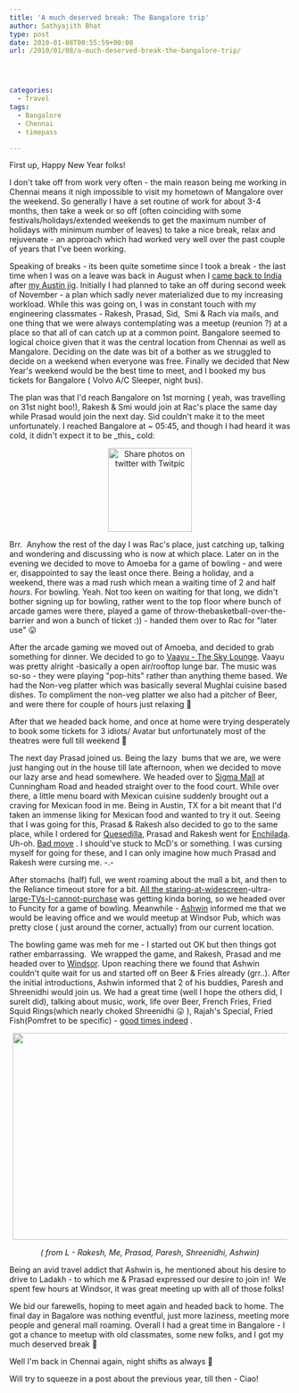 ```yaml
---
title: 'A much deserved break: The Bangalore trip'
author: Sathyajith Bhat
type: post
date: 2010-01-08T00:55:59+00:00
url: /2010/01/08/a-much-deserved-break-the-bangalore-trip/




categories:
  - Travel
tags:
  - Bangalore
  - Chennai
  - timepass

---
```

First up, Happy New Year folks!

I don't take off from work very often - the main reason being me working in Chennai means it nigh impossible to visit my hometown of Mangalore over the weekend. So generally I have a set routine of work for about 3-4 months, then take a week or so off (often coinciding with some festivals/holidays/extended weekends to get the maximum number of holidays with minimum number of leaves) to take a nice break, relax and rejuvenate - an approach which had worked very well over the past couple of years that I've been working.



Speaking of breaks - its been quite sometime since I took a break - the last time when I was on a leave was back in August when I [came back to India][1] after [my Austin jig][2]. Initially I had planned to take an off during second week of November - a plan which sadly never materialized due to my increasing workload. While this was going on, I was in constant touch with my engineering classmates - Rakesh, Prasad, Sid,  Smi & Rach via mails, and one thing that we were always contemplating was a meetup (reunion ?) at a place so that all of can catch up at a common point. Bangalore seemed to logical choice given that it was the central location from Chennai as well as Mangalore. Deciding on the date was bit of a bother as we struggled to decide on a weekend when everyone was free. Finally we decided that New Year's weekend would be the best time to meet, and I booked my bus tickets for Bangalore ( Volvo A/C Sleeper, night bus).

The plan was that I'd reach Bangalore on 1st morning ( yeah, was travelling on 31st night boo!), Rakesh & Smi would join at Rac's place the same day while Prasad would join the next day. Sid couldn't make it to the meet unfortunately. I reached Bangalore at ~ 05:45, and though I had heard it was cold, it didn't expect it to be \_this\_ cold:

<p style="text-align: center;">
  <a title="Share photos on twitter with Twitpic" href="https://twitpic.com/w478i"><img class="aligncenter" src="https://twitpic.com/show/thumb/w478i.jpg" alt="Share photos on twitter with Twitpic" width="150" height="150" /></a>
</p>

Brr.  Anyhow the rest of the day I was Rac's place, just catching up, talking and wondering and discussing who is now at which place. Later on in the evening we decided to move to Amoeba for a game of bowling - and were er, disappointed to say the least once there. Being a holiday, and a weekend, there was a mad rush which mean a waiting time of 2 and half _hours_. For bowling. Yeah. Not too keen on waiting for that long, we didn't bother signing up for bowling, rather went to the top floor where bunch of arcade games were there, played a game of throw-thebasketball-over-the-barrier and won a bunch of ticket :)) - handed them over to Rac for "later use" 😛

After the arcade gaming we moved out of Amoeba, and decided to grab something for dinner. We decided to go to [Vaayu - The Sky Lounge][3]. Vaayu was pretty alright -basically a open air/rooftop lunge bar. The music was so-so - they were playing "pop-hits" rather than anything theme based. We had the Non-veg platter which was basically several Mughlai cuisine based dishes. To compliment the non-veg platter we also had a pitcher of Beer, and were there for couple of hours just relaxing 🙂

After that we headed back home, and once at home were trying desperately to book some tickets for 3 idiots/ Avatar but unfortunately most of the theatres were full till weekend 🙁

The next day Prasad joined us. Being the lazy  bums that we are, we were just hanging out in the house till late afternoon, when we decided to move our lazy arse and head somewhere. We headed over to [Sigma Mall][4] at Cunningham Road and headed straight over to the food court. While over there, a little menu board with Mexican cuisine suddenly brought out a craving for Mexican food in me. Being in Austin, TX for a bit meant that I'd taken an immense liking for Mexican food and wanted to try it out. Seeing that I was going for this, Prasad & Rakesh also decided to go to the same place, while I ordered for [Quesedilla][5], Prasad and Rakesh went for [Enchilada][6]. Uh-oh. [Bad move][7] . I should've stuck to McD's or something. I was cursing myself for going for these, and I can only imagine how much Prasad and Rakesh were cursing me. -.-

After stomachs (half) full, we went roaming about the mall a bit, and then to the Reliance timeout store for a bit. [All the staring-at-widescreen][8]-ultra-[large-TVs-I-cannot-purchase][9] was getting kinda boring, so we headed over to Funcity for a game of bowling. Meanwhile - [Ashwin][10] informed me that we would be leaving office and we would meetup at Windsor Pub, which was pretty close ( just around the corner, actually) from our current location.

The bowling game was meh for me - I started out OK but then things got rather embarrassing.  We wrapped the game, and Rakesh, Prasad and me headed over to [Windsor][11]. Upon reaching there we found that Ashwin couldn't quite wait for us and started off on Beer & Fries already (grr..). After the initial introductions, Ashwin informed that 2 of his buddies, Paresh and Shreenidhi would join us. We had a great time (well I hope the others did, I surelt did), talking about music, work, life over Beer, French Fries, Fried Squid Rings(which nearly choked Shreenidhi 😛 ), Rajah's Special, Fried Fish(Pomfret to be specific) - [good times indeed][12] .

<a style="margin: 0pt auto; padding: 0px 6px; text-align: center; display: block;" href="https://www.flickr.com/photos/sathyabhat/4247899368/"><img style="border: 0px none;" title="IMG_0510" src="https://farm5.static.flickr.com/4033/4247899368_c9e84c8dac.jpg" alt="" width="500px" height="370px" /></a>

<p style="text-align: center;">
  <em> ( from L - Rakesh, Me, Prasad, Paresh, Shreenidhi, Ashwin)</em>
</p>

Being an avid travel addict that Ashwin is, he mentioned about his desire to drive to Ladakh - to which me & Prasad expressed our desire to join in!  We spent few hours at Windsor, it was great meeting up with all of those folks!

We bid our farewells, hoping to meet again and headed back to home. The final day in Bagalore was nothing eventful, just more laziness, meeting more people and general mall roaming. Overall I had a great time in Bangalore - I got a chance to meetup with old classmates, some new folks, and I got my much deserved break 🙂

Well I'm back in Chennai again, night shifts as always 🙁

Will try to squeeze in a post about the previous year, till then - Ciao!

 [1]: https://sathyabh.at/2009/09/29/back-in-india/
 [2]: https://sathyabh.at/2008/11/10/my-last-few-days-in-india/
 [3]: https://bangalore.burrp.com/listing/vaayu-sky-lounge_brigade-road_bangalore_bars-pubs-lounges/129874980
 [4]: https://maps.google.com/maps?om=0&iwloc=addr&f=q&ll=12.9879708%2C77.594558&hl=en&z=16&ie=UTF8
 [5]: https://en.wikipedia.org/wiki/Quesadilla
 [6]: https://en.wikipedia.org/wiki/Enchilada
 [7]: https://twitter.com/SathyaBhat/status/7296683969
 [8]: https://twitter.com/SathyaBhat/status/7297356735
 [9]: https://twitter.com/SathyaBhat/status/7297542537
 [10]: https://twitter.com/ashwinsid
 [11]: https://maps.google.com/maps?om=0&iwloc=addr&f=q&ll=12.9948313%2C77.5948268&hl=en&z=16&ie=UTF8
 [12]: https://twitter.com/ashwinsid/status/7303101713
